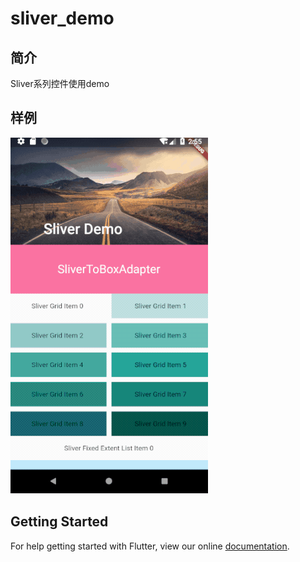 # sliver_demo
## 简介
Sliver系列控件使用demo
## 样例
![](../../../image/sliver.png)
## Getting Started

For help getting started with Flutter, view our online
[documentation](https://flutter.io/).
